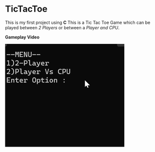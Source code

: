 # TicTacToe
This is my first project using **C**
This is a Tic Tac Toe Game which can be played between *2 Players* or between a *Player and CPU*.

__Gameplay Video__

![enter image description here](https://github.com/Sourasamanta/ScreenShots/blob/main/CPU%20VS%20HUMAN.gif)
